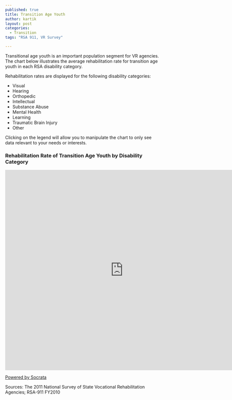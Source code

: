 ```yaml
---
published: true
title: Transition Age Youth
author: kartik
layout: post
categories: 
  - Transition
tags: "RSA 911, VR Survey"

---
```


<p>Transitional age youth is an important population segment for VR agencies. The chart below illustrates the average rehabilitation rate for transition age youth in each RSA disability category.</p>

<p>Rehabilitation rates are displayed for the following disability categories:</p>
<ul>
<li>Visual</li>
<li>Hearing</li>
<li>Orthopedic</li>
<li>Intellectual</li>
<li>Substance Abuse</li>
<li>Mental Health</li>
<li>Learning</li>
<li>Traumatic Brain Injury</li>
<li>Other</li>
</ul>
<p>Clicking on the legend will allow you to manipulate the chart to only see data relevant to your needs or interests.</p>


<h3>Rehabilitation Rate of Transition Age Youth by Disability Category</h3>
<div><iframe width="760px" title="Chart: Rehabilitation Rates for Transition Age Youth by Disability Category" height="646px" src="https://opendata.socrata.com/w/76gq-n39p/y34g-bnf3?cur=JfWpfFt0QB3&from=root" frameborder="0" scrolling="no"><a href="https://opendata.socrata.com/dataset/Chart-Rehabilitation-Rates-for-Transition-Age-Yout/76gq-n39p" title="Chart: Rehabilitation Rates for Transition Age Youth by Disability Category" target="_blank">Chart: Rehabilitation Rates for Transition Age Youth by Disability Category</a></iframe><p><a href="http://www.socrata.com/" target="_blank">Powered by Socrata</a></p></div>
<p>Sources: The 2011 National Survey of State Vocational Rehabilitation Agencies; RSA-911 FY2010</p>
